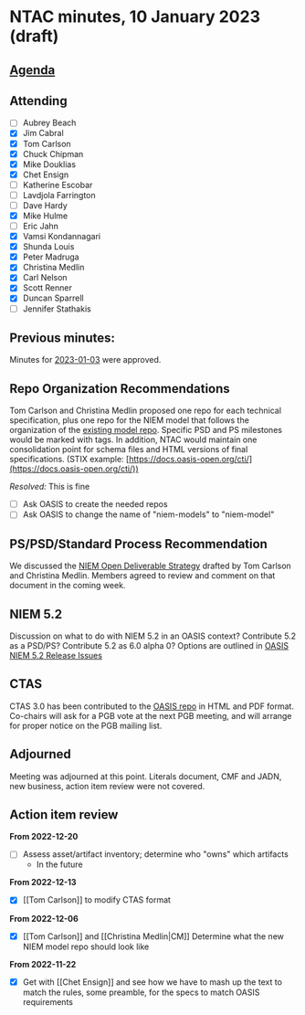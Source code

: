 # NTAC minutes, 10 January 2023 (draft)

## [Agenda](2023-01-10-agenda.md)

## Attending

- [ ] Aubrey Beach
- [x] Jim Cabral
- [x] Tom Carlson
- [x] Chuck Chipman
- [x] Mike Douklias
- [x] Chet Ensign
- [ ] Katherine Escobar
- [ ] Lavdjola Farrington
- [ ] Dave Hardy
- [x] Mike Hulme
- [ ] Eric Jahn
- [x] Vamsi Kondannagari
- [x] Shunda Louis
- [x] Peter Madruga
- [x] Christina Medlin
- [x] Carl Nelson
- [x] Scott Renner
- [x] Duncan Sparrell
- [ ] Jennifer Stathakis

## **Previous minutes:**  

Minutes for [2023-01-03](2023-01-03-minutes.md) were approved.

## Repo Organization Recommendations

Tom Carlson and Christina Medlin proposed one repo for each technical specification, plus one repo for the NIEM model that follows the organization of the [existing model repo](https://github.com/NIEM/NIEM-Releases).  Specific PSD and PS milestones would be marked with tags.  In addition, NTAC would maintain one consolidation point for schema files and HTML versions of final specifications.  (STIX example: [https://docs.oasis-open.org/cti/](https://docs.oasis-open.org/cti/))

*Resolved:* This is fine

- [ ] Ask OASIS to create the needed repos
- [ ] Ask OASIS to change the name of "niem-models" to "niem-model"

## PS/PSD/Standard Process Recommendation

We discussed the [NIEM Open Deliverable Strategy](https://github.com/niemopen/ntac-admin/blob/main/documents/niemopen-deliverable-strategy.md) drafted by Tom Carlson and Christina Medlin.  Members agreed to review and comment on that document in the coming week.

## NIEM 5.2

Discussion on what to do with NIEM 5.2 in an OASIS context?  Contribute 5.2 as a PSD/PS?  Contribute 5.2 as 6.0 alpha 0?  Options are outlined in [OASIS NIEM 5.2 Release Issues](https://github.com/niemopen/ntac-admin/blob/main/documents/oasis-niem-5.2-release-issues.md)

## CTAS

CTAS 3.0 has been contributed to the [OASIS repo](https://github.com/niemopen/niem-conformance-targets) in HTML and PDF format.  Co-chairs will ask for a PGB vote at the next PGB meeting, and will arrange for proper notice on the PGB mailing list.

## Adjourned

Meeting was adjourned at this point.  Literals document, CMF and JADN, new business, action item review were not covered.

## Action item review

**From 2022-12-20**

- [ ] Assess asset/artifact inventory; determine who "owns" which artifacts
  - In the future

**From 2022-12-13**

- [x] [[Tom Carlson]] to modify CTAS format

**From 2022-12-06**

- [x] [[Tom Carlson]] and [[Christina Medlin|CM]] Determine what the new NIEM model repo should look like

**From 2022-11-22**

- [x] Get with [[Chet Ensign]] and see how we have to mash up the text to match the rules, some preamble, for the specs to match OASIS requirements

